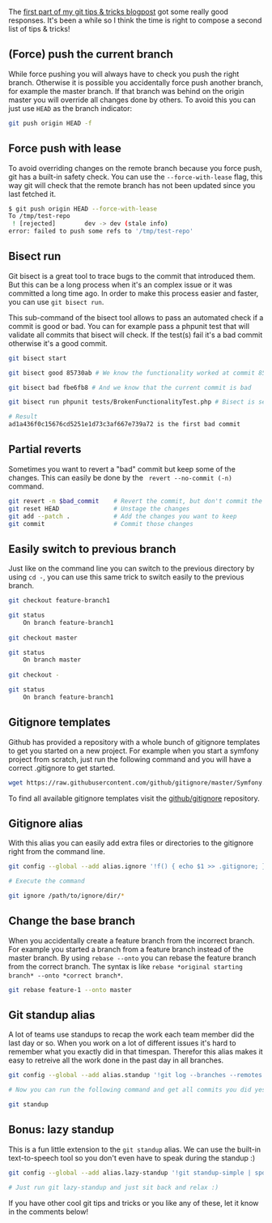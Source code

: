 [//]: # (TITLE: Git tips & tricks for everyday use - part 2)
[//]: # (DATE: 2018-05-28T8:00:00+0100)
[//]: # (TAGS: git)

The [first part of my git tips & tricks blogpost](https://jeroenthora.be/post/git-tips-and-tricks-for-everyday-use) got 
some really good responses. It's been a while so I think the time is right to compose a second list of tips & tricks!

## (Force) push the current branch 

While force pushing you will always have to check you push the right branch. Otherwise it is possible you accidentally 
force push another branch, for example the master branch. If that branch was behind on the origin master you will override
all changes done by others. To avoid this you can just use `HEAD` as the branch indicator:

```bash
git push origin HEAD -f 
```

## Force push with lease

To avoid overriding changes on the remote branch because you force push, git has a built-in safety check. 
You can use the `--force-with-lease` flag, this way git will check that the remote branch has not been 
updated since you last fetched it.

```bash
$ git push origin HEAD --force-with-lease
To /tmp/test-repo
 ! [rejected]        dev -> dev (stale info)
error: failed to push some refs to '/tmp/test-repo'
```

## Bisect run

Git bisect is a great tool to trace bugs to the commit that introduced them. But this can be a long process when it's an complex issue or it was committed a long time ago. In order to make this process easier and faster, you can use `git bisect run`. 

This sub-command of the bisect tool allows to pass an automated check if a commit is good or bad. You can for example pass a phpunit test that will validate all commits that bisect will check. If the test(s) fail it's a bad commit otherwise it's a good commit. 

```bash
git bisect start

git bisect good 85730ab # We know the functionality worked at commit 85730ab

git bisect bad fbe6fb8 # And we know that the current commit is bad

git bisect run phpunit tests/BrokenFunctionalityTest.php # Bisect is setup, so run it with our test to validate the functionality

# Result
ad1a436f0c15676cd5251e1d73c3af667e739a72 is the first bad commit
```

## Partial reverts

Sometimes you want to revert a "bad" commit but keep some of the changes. This can easily be done by the `
revert --no-commit (-n)` command.

```bash
git revert -n $bad_commit    # Revert the commit, but don't commit the changes
git reset HEAD               # Unstage the changes
git add --patch .            # Add the changes you want to keep
git commit                   # Commit those changes
```

## Easily switch to previous branch

Just like on the command line you can switch to the previous directory by using `cd -`, you can use this same trick to
switch easily to the previous branch.

```bash
git checkout feature-branch1

git status
    On branch feature-branch1
    
git checkout master

git status
    On branch master
    
git checkout -

git status
    On branch feature-branch1
```

## Gitignore templates

Github has provided a repository with a whole bunch of gitignore templates to get you started on a new project.
For example when you start a symfony project from scratch, just run the following command and you will have a
correct .gitignore to get started.

```bash
wget https://raw.githubusercontent.com/github/gitignore/master/Symfony.gitignore -O .gitignore
```

To find all available gitignore templates visit the [github/gitignore](https://github.com/github/gitignore) repository.

## Gitignore alias

With this alias you can easily add extra files or directories to the gitignore right from the command line.

```bash
git config --global --add alias.ignore '!f() { echo $1 >> .gitignore; }; f'

# Execute the command

git ignore /path/to/ignore/dir/*
```

## Change the base branch

When you accidentally create a feature branch from the incorrect branch. For example you started a branch from a feature 
branch instead of the master branch. By using `rebase --onto` you can rebase the feature branch from the correct branch.
The syntax is like `rebase *original starting branch* --onto *correct branch*`.

```bash
git rebase feature-1 --onto master
```

## Git standup alias

A lot of teams use standups to recap the work each team member did the last day or so. When you work on a lot of
different issues it's hard to remember what you exactly did in that timespan. Therefor this alias makes it easy to retreive all the work
done in the past day in all branches.

```bash
git config --global --add alias.standup '!git log --branches --remotes --tags --no-merges --author=\"`git config user.name`\" --since="$(if [[ "Mon" == "$(date +%a)" ]]; then echo \"last friday\"; else echo \"yesterday\"; fi)" --format=%s'

# Now you can run the following command and get all commits you did yesterday

git standup
```

## Bonus: lazy standup

This is a fun little extension to the `git standup` alias. We can use the built-in text-to-speech tool so you
don't even have to speak during the standup :)

```bash
git config --global --add alias.lazy-standup '!git standup-simple | spd-say -e'

# Just run git lazy-standup and just sit back and relax :)
```

If you have other cool git tips and tricks or you like any of these, let it know in the comments below!
